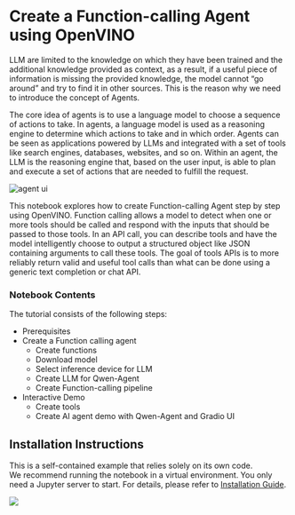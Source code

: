 # Create a Function-calling Agent using OpenVINO

LLM are limited to the knowledge on which they have been trained and the additional knowledge provided as context, as a result, if a useful piece of information is missing the provided knowledge, the model cannot “go around” and try to find it in other sources. This is the reason why we need to introduce the concept of Agents.

The core idea of agents is to use a language model to choose a sequence of actions to take. In agents, a language model is used as a reasoning engine to determine which actions to take and in which order. Agents can be seen as applications powered by LLMs and integrated with a set of tools like search engines, databases, websites, and so on. Within an agent, the LLM is the reasoning engine that, based on the user input, is able to plan and execute a set of actions that are needed to fulfill the request.

![agent ui](https://github.com/openvinotoolkit/openvino_notebooks/assets/91237924/202cddac-dbbb-493b-ae79-0d45798f75c1)

This notebook explores how to create Function-calling Agent step by step using OpenVINO. Function calling allows a model to detect when one or more tools should be called and respond with the inputs that should be passed to those tools. In an API call, you can describe tools and have the model intelligently choose to output a structured object like JSON containing arguments to call these tools. The goal of tools APIs is to more reliably return valid and useful tool calls than what can be done using a generic text completion or chat API.


### Notebook Contents

The tutorial consists of the following steps:

- Prerequisites
- Create a Function calling agent
  - Create functions
  - Download model
  - Select inference device for LLM
  - Create LLM for Qwen-Agent
  - Create Function-calling pipeline
- Interactive Demo
  - Create tools
  - Create AI agent demo with Qwen-Agent and Gradio UI


## Installation Instructions

This is a self-contained example that relies solely on its own code.</br>
We recommend  running the notebook in a virtual environment. You only need a Jupyter server to start.
For details, please refer to [Installation Guide](../../README.md).

<img referrerpolicy="no-referrer-when-downgrade" src="https://static.scarf.sh/a.png?x-pxid=5b5a4db0-7875-4bfb-bdbd-01698b5b1a77&file=notebooks/llm-agent-functioncall/README.md" />
